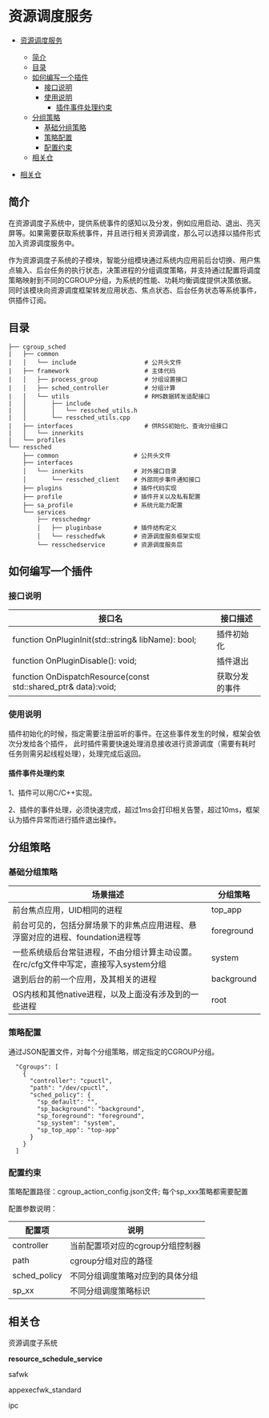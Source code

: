 # 资源调度服务

- [资源调度服务](#资源调度服务)
  - [简介<a name="section11660541593"></a>](#简介)
  - [目录<a name="section161941989596"></a>](#目录)
  - [如何编写一个插件<a name="section1312121216216"></a>](#如何编写一个插件)
    - [接口说明<a name="section114564657874"></a>](#接口说明)
    - [使用说明<a name="section129654513264"></a>](#使用说明)
      - [插件事件处理约束<a name="section1551164914237"></a>](#插件事件处理约束)
  - [分组策略](#分组策略)
    - [基础分组策略](#基础分组策略)
    - [策略配置](#策略配置)
    - [配置约束](#配置约束)
  - [相关仓<a name="section1371113476307"></a>](#相关仓)

-   [相关仓](#section1371113476307)

## 简介<a name="section11660541593"></a>

在资源调度子系统中，提供系统事件的感知以及分发，例如应用启动、退出、亮灭屏等。如果需要获取系统事件，并且进行相关资源调度，那么可以选择以插件形式加入资源调度服务中。

作为资源调度子系统的子模块，智能分组模块通过系统内应用前后台切换、用户焦点输入、后台任务的执行状态，决策进程的分组调度策略，并支持通过配置将调度策略映射到不同的CGROUP分组，为系统的性能、功耗均衡调度提供决策依据。同时该模块向资源调度框架转发应用状态、焦点状态、后台任务状态等系统事件，供插件订阅。

## 目录<a name="section161941989596"></a>

```
├── cgroup_sched
|   ├── common
|   │   └── include                   # 公共头文件
|   ├── framework                     # 主体代码
|   │   ├── process_group             # 分组设置接口
|   │   ├── sched_controller          # 分组计算
|   │   └── utils                     # RMS数据转发适配接口
|   │       ├── include
|   │       │   └── ressched_utils.h
|   │       └── ressched_utils.cpp
|   ├── interfaces                    # 供RSS初始化、查询分组接口
|   │   └── innerkits
|   └── profiles
└── ressched
    ├── common                     # 公共头文件
    ├── interfaces
    │   └── innerkits              # 对外接口目录
    │       └── ressched_client    # 外部同步事件通知接口
    ├── plugins                    # 插件代码实现
    ├── profile                    # 插件开关以及私有配置
    ├── sa_profile                 # 系统元能力配置
    └── services 
        ├── resschedmgr
        │   ├── pluginbase         # 插件结构定义
        │   └── resschedfwk        # 资源调度服务框架实现
        └── resschedservice        # 资源调度服务层

```
## 如何编写一个插件<a name="section1312121216216"></a>

### 接口说明<a name="section114564657874"></a>

| 接口名                                                                        | 接口描述                         |
|-------------------------------------------------------------------------------|----------------------------------|
| function OnPluginInit(std::string& libName): bool;                            | 插件初始化                       |
| function OnPluginDisable(): void;                                             | 插件退出                         |
| function OnDispatchResource(const std::shared_ptr<ResData>& data):void;       | 获取分发的事件                   |

### 使用说明<a name="section129654513264"></a>

插件初始化的时候，指定需要注册监听的事件。在这些事件发生的时候，框架会依次分发给各个插件，
此时插件需要快速处理消息接收进行资源调度（需要有耗时任务则需另起线程处理），处理完成后返回。

#### 插件事件处理约束<a name="section1551164914237"></a>

1、插件可以用C/C++实现。

2、插件的事件处理，必须快速完成，超过1ms会打印相关告警，超过10ms，框架认为插件异常而进行插件退出操作。

## 分组策略

### 基础分组策略

| 场景描述  | 分组策略  |
|----------|-------|
| 前台焦点应用，UID相同的进程  | top_app  |
| 前台可见的，包括分屏场景下的非焦点应用进程、悬浮窗对应的进程、foundation进程等  | foreground  |
| 一些系统级后台常驻进程，不由分组计算主动设置。在rc/cfg文件中写定，直接写入system分组   | system  |
| 退到后台的前一个应用，及其相关的进程  | background |
| OS内核和其他native进程，以及上面没有涉及到的一些进程 | root |

### 策略配置

通过JSON配置文件，对每个分组策略，绑定指定的CGROUP分组。
```
  "Cgroups": [
    {
      "controller": "cpuctl",
      "path": "/dev/cpuctl",
      "sched_policy": {
        "sp_default": "",
        "sp_background": "background",
        "sp_foreground": "foreground",
        "sp_system": "system",
        "sp_top_app": "top-app"
      }
    }
  ]
```

### 配置约束

策略配置路径：cgroup_action_config.json文件; 每个sp_xxx策略都需要配置

配置参数说明：

| 配置项 | 说明 |
|--------|--------|
|controller|当前配置项对应的cgroup分组控制器|
|path|cgroup分组对应的路径|
|sched_policy|不同分组调度策略对应到的具体分组|
|sp_xx|不同分组调度策略标识|

## 相关仓<a name="section1371113476307"></a>

资源调度子系统

**resource\_schedule\_service**

safwk

appexecfwk_standard

ipc

